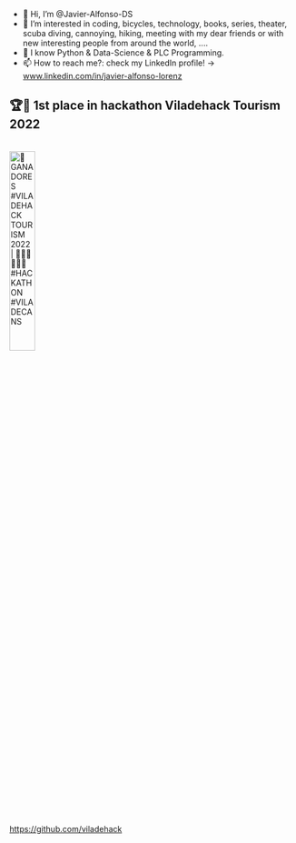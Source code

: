 - 👋 Hi, I’m @Javier-Alfonso-DS
- 👀 I’m interested in coding, bicycles, technology, books, series, theater, scuba diving, cannoying, hiking, meeting with my dear friends or with new interesting people from around the world, ....
- 🌱 I know Python & Data-Science & PLC Programming.
- 📫 How to reach me?: check my LinkedIn profile! -> www.linkedin.com/in/javier-alfonso-lorenz

## 🏆🥇 1st place in hackathon Viladehack Tourism 2022

<br>
<a href='https://www.youtube.com/watch?v=rqsXVvWMHYc' target='_blank'>
  <img width='30%' src='https://i.ytimg.com/vi/rqsXVvWMHYc/maxresdefault.jpg' alt='🥇 GANADORES #VILADEHACK TOURISM 2022 | 🧑🏻‍💻👩🏻‍💻 #HACKATHON #VILADECANS' />
</a>

https://github.com/viladehack 

<!---
Javier-Alfonso-DS/Javier-Alfonso-DS is a ✨ special ✨ repository because its `README.md` (this file) appears on your GitHub profile.
You can click the Preview link to take a look at your changes.
--->
